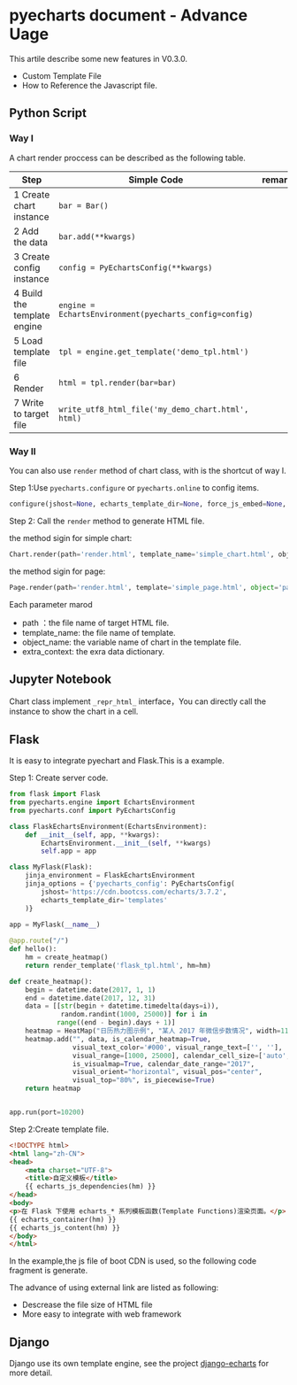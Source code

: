 # pyecharts document - Advance Uage 

This artile describe some new features in V0.3.0.

- Custom Template File
- How to Reference the Javascript file.

## Python Script

### Way I

A chart render proccess can be described as the following table.

| Step                        | Simple Code                              | remark |
| --------------------------- | ---------------------------------------- | ------ |
| 1 Create chart instance     | `bar = Bar()`                            |        |
| 2 Add the data              | `bar.add(**kwargs)`                      |        |
| 3 Create config instance    | `config = PyEchartsConfig(**kwargs)`     |        |
| 4 Build the template engine | `engine = EchartsEnvironment(pyecharts_config=config)` |        |
| 5 Load template file        | `tpl = engine.get_template('demo_tpl.html')` |        |
| 6 Render                    | `html = tpl.render(bar=bar)`             |        |
| 7 Write to target file      | `write_utf8_html_file('my_demo_chart.html', html)` |        |

### Way II

You can also use `render` method of chart class, with is the shortcut of way I.

Step 1:Use `pyecharts.configure` or `pyecharts.online` to config items.

```python
configure(jshost=None, echarts_template_dir=None, force_js_embed=None, **kwargs)
```

Step 2: Call the `render` method to generate HTML file.

the method sigin for simple chart:

```python
Chart.render(path='render.html', template_name='simple_chart.html', object_name='chart', extra_context=None)
```

the method sigin for page:

```python
Page.render(path='render.html', template='simple_page.html', object='page', extra_context=None)
```

Each parameter marod

- path ：the file name of target HTML file.
- template_name: the file name of template.
- object_name: the variable name of chart in the template file.
- extra_context: the exra data dictionary.

## Jupyter Notebook 

Chart class implement  `_repr_html_` interface，You can directly call the instance to show the chart in a cell.



## Flask 

It is easy to integrate pyechart and Flask.This is a example.

Step 1: Create server code.

```python
from flask import Flask
from pyecharts.engine import EchartsEnvironment
from pyecharts.conf import PyEchartsConfig

class FlaskEchartsEnvironment(EchartsEnvironment):
    def __init__(self, app, **kwargs):
        EchartsEnvironment.__init__(self, **kwargs)
        self.app = app

class MyFlask(Flask):
    jinja_environment = FlaskEchartsEnvironment
    jinja_options = {'pyecharts_config': PyEchartsConfig(
        jshost='https://cdn.bootcss.com/echarts/3.7.2',
        echarts_template_dir='templates'
    )}
    
app = MyFlask(__name__)

@app.route("/")
def hello():
    hm = create_heatmap()
    return render_template('flask_tpl.html', hm=hm)

def create_heatmap():
    begin = datetime.date(2017, 1, 1)
    end = datetime.date(2017, 12, 31)
    data = [[str(begin + datetime.timedelta(days=i)),
             random.randint(1000, 25000)] for i in
            range((end - begin).days + 1)]
    heatmap = HeatMap("日历热力图示例", "某人 2017 年微信步数情况", width=1100)
    heatmap.add("", data, is_calendar_heatmap=True,
                visual_text_color='#000', visual_range_text=['', ''],
                visual_range=[1000, 25000], calendar_cell_size=['auto', 30],
                is_visualmap=True, calendar_date_range="2017",
                visual_orient="horizontal", visual_pos="center",
                visual_top="80%", is_piecewise=True)
    return heatmap


app.run(port=10200)
```

Step 2:Create template file.

```html
<!DOCTYPE html>
<html lang="zh-CN">
<head>
    <meta charset="UTF-8">
    <title>自定义模板</title>
    {{ echarts_js_dependencies(hm) }}
</head>
<body>
<p>在 Flask 下使用 echarts_* 系列模板函数(Template Functions)渲染页面。</p>
{{ echarts_container(hm) }}
{{ echarts_js_content(hm) }}
</body>
</html>
```

In the example,the js file of boot CDN is used, so the following code fragment is generate.

The advance of using external link are listed as following:

- Descrease the file size of HTML file
- More easy to integrate with web framework

## Django

Django use its own template engine, see the project  [django-echarts](https://github.com/kinegratii/django-echarts) for more detail.